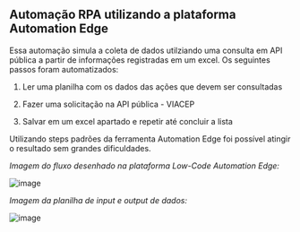 ## Automação RPA utilizando a plataforma Automation Edge ##

Essa automação simula a coleta de dados utilziando uma consulta em API pública a partir de informações registradas em um excel. Os seguintes passos foram automatizados:

  1. Ler uma planilha com os dados das ações que devem ser consultadas

  2. Fazer uma solicitação na API pública - VIACEP

  3. Salvar em um excel apartado e repetir até concluir a lista

Utilizando steps padrões da ferramenta Automation Edge foi possível atingir o resultado sem grandes dificuldades. 

*Imagem do fluxo desenhado na plataforma Low-Code Automation Edge:*

![image](https://github.com/nickoboco/rpa-ae-google-finance/assets/114833549/339f9798-5ce6-42b5-aaee-a28c13fa66bc)

*Imagem da planilha de input e output de dados:*

![image](https://github.com/nickoboco/rpa-ae-consulta-cep/assets/114833549/b0f4580a-da69-48df-a30c-c12112da61b3)
